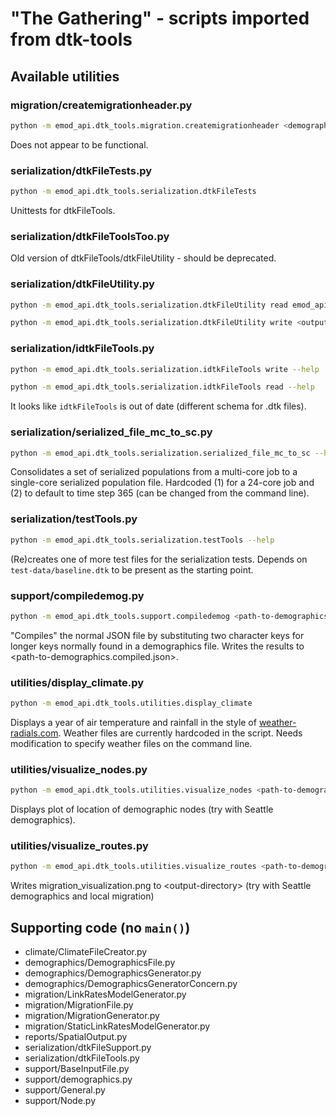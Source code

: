 # "The Gathering" - scripts imported from dtk-tools

## Available utilities

### migration/createmigrationheader.py

```bash
python -m emod_api.dtk_tools.migration.createmigrationheader <demographics.compiled.json>
```

Does not appear to be functional.

### serialization/dtkFileTests.py

```bash
python -m emod_api.dtk_tools.serialization.dtkFileTests
```

Unittests for dtkFileTools.

### serialization/dtkFileToolsToo.py

Old version of dtkFileTools/dtkFileUtility - should be deprecated.

### serialization/dtkFileUtility.py

```bash
python -m emod_api.dtk_tools.serialization.dtkFileUtility read emod_api\tests\data\serialization\version4.dtk
```

```bash
python -m emod_api.dtk_tools.serialization.dtkFileUtility write <output-file> <simulation-data.json> <node1-data.json> ... <nodeN-data.json>
```

### serialization/idtkFileTools.py

```bash
python -m emod_api.dtk_tools.serialization.idtkFileTools write --help
```

```bash
python -m emod_api.dtk_tools.serialization.idtkFileTools read --help
```

It looks like `idtkFileTools` is out of date (different schema for .dtk files).

### serialization/serialized_file_mc_to_sc.py

```bash
python -m emod_api.dtk_tools.serialization.serialized_file_mc_to_sc --help
```

Consolidates a set of serialized populations from a multi-core job to a single-core serialized population file. Hardcoded (1) for a 24-core job and (2) to default to time step 365 (can be changed from the command line).

### serialization/testTools.py

```bash
python -m emod_api.dtk_tools.serialization.testTools --help
```

(Re)creates one of more test files for the serialization tests. Depends on `test-data/baseline.dtk` to be present as the starting point.

### support/compiledemog.py

```bash
python -m emod_api.dtk_tools.support.compiledemog <path-to-demographics.json>
```

"Compiles" the normal JSON file by substituting two character keys for longer keys normally found in a demographics file. Writes the results to <path-to-demographics.compiled.json>.

### utilities/display_climate.py

```bash
python -m emod_api.dtk_tools.utilities.display_climate
```

Displays a year of air temperature and rainfall in the style of [weather-radials.com](http://www.weather-radials.com/). Weather files are currently hardcoded in the script. Needs modification to specify weather files on the command line.

### utilities/visualize_nodes.py

```bash
python -m emod_api.dtk_tools.utilities.visualize_nodes <path-to-demographics>
```

Displays plot of location of demographic nodes (try with Seattle demographics).

### utilities/visualize_routes.py

```bash
python -m emod_api.dtk_tools.utilities.visualize_routes <path-to-demographics> <path-to-migration.bin> <output-directory>
```

Writes migration_visualization.png to \<output-directory\> (try with Seattle demographics and local migration)

## Supporting code (no `main()`)

* climate/ClimateFileCreator.py
* demographics/DemographicsFile.py
* demographics/DemographicsGenerator.py
* demographics/DemographicsGeneratorConcern.py
* migration/LinkRatesModelGenerator.py
* migration/MigrationFile.py
* migration/MigrationGenerator.py
* migration/StaticLinkRatesModelGenerator.py
* reports/SpatialOutput.py
* serialization/dtkFileSupport.py
* serialization/dtkFileTools.py
* support/BaseInputFile.py
* support/demographics.py
* support/General.py
* support/Node.py
